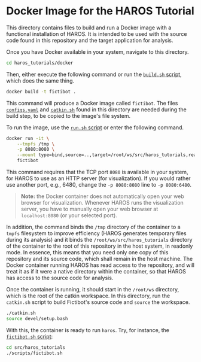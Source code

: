 # Docker Image for the HAROS Tutorial

This directory contains files to build and run a Docker image with a functional installation of HAROS.
It is intended to be used with the source code found in this repository and the target application for analysis.

Once you have Docker available in your system, navigate to this directory.

```bash
cd haros_tutorials/docker
```

Then, either execute the following command or run the [`build.sh` script](https://github.com/git-afsantos/haros_tutorials/blob/master/docker/build.sh), which does the same thing.

```bash
docker build -t fictibot .
```

This command will produce a Docker image called `fictibot`.
The files [`configs.yaml`](https://github.com/git-afsantos/haros_tutorials/blob/master/docker/configs.yaml) and [`catkin.sh`](https://github.com/git-afsantos/haros_tutorials/blob/master/docker/catkin.sh) found in this directory are needed during the build step, to be copied to the image's file system.

To run the image, use the [`run.sh` script](https://github.com/git-afsantos/haros_tutorials/blob/master/docker/run.sh) or enter the following command.

```bash
docker run -it \
    --tmpfs /tmp \
    -p 8080:8080 \
    --mount type=bind,source=..,target=/root/ws/src/haros_tutorials,readonly \
    fictibot
```

This command requires that the TCP port `8080` is available in your system, for HAROS to use as an HTTP server (for visualization).
If you would rather use another port, e.g., 6480, change the `-p 8080:8080` line to `-p 8080:6480`.

> **Note:** the Docker container does not automatically open your web browser for visualization.
> Whenever HAROS runs the visualization server, you have to manually open your web browser at `localhost:8080` (or your selected port).

In addition, the command binds the `/tmp` directory of the container to a `tmpfs` filesystem to improve efficiency (HAROS generates temporary files during its analysis) and it binds the `/root/ws/src/haros_tutorials` directory of the container to the root of this repository in the host system, in readonly mode.
In essence, this means that you need only one copy of this repository and its source code, which shall remain in the host machine.
The Docker container running HAROS has read access to the repository, and will treat it as if it were a native directory within the container, so that HAROS has access to the source code for analysis.

Once the container is running, it should start in the `/root/ws` directory, which is the root of the catkin workspace.
In this directory, run the `catkin.sh` script to build Fictibot's source code and `source` the workspace.

```bash
./catkin.sh
source devel/setup.bash
```

With this, the container is ready to run `haros`.
Try, for instance, the [`fictibot.sh` script](https://github.com/git-afsantos/haros_tutorials/blob/master/scripts/fictibot.sh):

```bash
cd src/haros_tutorials
./scripts/fictibot.sh
```
